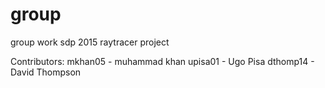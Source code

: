 # group
group work
sdp 2015 raytracer project

Contributors:
mkhan05 - muhammad khan upisa01 - Ugo Pisa dthomp14 - David Thompson
